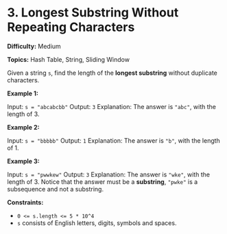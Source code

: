 # 3. Longest Substring Without Repeating Characters

**Difficulty:** Medium

**Topics:** Hash Table, String, Sliding Window

Given a string `s`, find the length of the **longest substring** without duplicate characters.

**Example 1:**

Input: `s = "abcabcbb"`
Output: `3`
Explanation: The answer is `"abc"`, with the length of 3.

**Example 2:**

Input: `s = "bbbbb"`
Output: `1`
Explanation: The answer is `"b"`, with the length of 1.

**Example 3:**

Input: `s = "pwwkew"`
Output: `3`
Explanation: The answer is `"wke"`, with the length of 3.
Notice that the answer must be a **substring**, `"pwke"` is a subsequence and not a substring.

**Constraints:**

*   `0 <= s.length <= 5 * 10^4`
*   `s` consists of English letters, digits, symbols and spaces. 